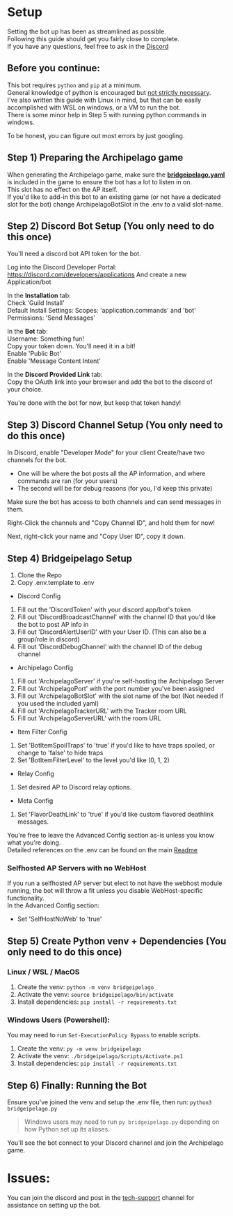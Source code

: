 # Setup
Setting the bot up has been as streamlined as possible.  
Following this guide should get you fairly close to complete.  
If you have any questions, feel free to ask in the [Discord](https://discord.gg/5v9P3qNPXp)

## Before you continue:
This bot requires `python` and `pip` at a minimum.  
General knowledge of python is encouraged but <u>not strictly necessary</u>.  
I've also written this guide with Linux in mind, but that can be easily accomplished with WSL on windows, or a VM to run the bot.  
There is some minor help in Step 5 with running python commands in windows.

To be honest, you can figure out most errors by just googling.


## Step 1) Preparing the Archipelago game
When generating the Archipelago game, make sure the <ins>**bridgeipelago.yaml**</ins> is included in the game to ensure the bot has a lot to listen in on.  
This slot has no effect on the AP itself.  
If you'd like to add-in this bot to an existing game (or not have a dedicated slot for the bot) change ArchipelagoBotSlot in the .env to a valid slot-name.

## Step 2) Discord Bot Setup (You only need to do this once)
You'll need a discord bot API token for the bot.

Log into the Discord Developer Portal: https://discord.com/developers/applications
And create a new Application/bot

In the **Installation** tab:  
Check 'Guild Install'  
Default Install Settings:
Scopes: 'application.commands' and 'bot'  
Permissions: 'Send Messages'

In the **Bot** tab:  
Username: Something fun!  
Copy your token down. You'll need it in a bit!  
Enable 'Public Bot'  
Enable 'Message Content Intent'

In the **Discord Provided Link** tab:  
Copy the OAuth link into your browser and add the bot to the discord of your choice.

You're done with the bot for now, but keep that token handy!

## Step 3) Discord Channel Setup (You only need to do this once)
In Discord, enable "Developer Mode" for your client
Create/have two channels for the bot.  
- One will be where the bot posts all the AP information, and where commands are ran (for your users) 
- The second will be for debug reasons (for you, I'd keep this private)

Make sure the bot has access to both channels and can send messages in them.

Right-Click the channels and "Copy Channel ID", and hold them for now!

Next, right-click your name and "Copy User ID", copy it down.

## Step 4) Bridgeipelago Setup
1. Clone the Repo
1. Copy .env.template to .env
- Discord Config
1. Fill out the 'DiscordToken' with your discord app/bot's token
1. Fill out 'DiscordBroadcastChannel' with the channel ID that you'd like the bot to post AP info in
1. Fill out 'DiscordAlertUserID' with your User ID. (This can also be a group/role in discord)
1. Fill out 'DiscordDebugChannel' with the channel ID of the debug channel
- Archipelago Config
1. Fill out 'ArchipelagoServer' if you're self-hosting the Archipelago Server
1. Fill out 'ArchipelagoPort' with the port number you've been assigned
1. Fill out 'ArchipelagoBotSlot' with the slot name of the bot (Not needed if you used the included yaml)
1. Fill out 'ArchipelagoTrackerURL' with the Tracker room URL
1. Fill out 'ArchipelagoServerURL' with the room URL
- Item Filter Config
1. Set 'BotItemSpoilTraps' to 'true' if you'd like to have traps spoiled, or change to 'false' to hide traps
1. Set 'BotItemFilterLevel' to the level you'd like (0, 1, 2)
- Relay Config
1. Set desired AP to Discord relay options.
- Meta Config
1. Set 'FlavorDeathLink' to 'true' if you'd like custom flavored deathlink messages.

You're free to leave the Advanced Config section as-is unless you know what you're doing.  
Detailed references on the .env can be found on the main [Readme](/README.md)

### Selfhosted AP Servers with no WebHost
If you run a selfhosted AP server but elect to not have the webhost module running, the bot will throw a fit unless you disable WebHost-specific functionality.  
In the Advanced Config section:
- Set 'SelfHostNoWeb' to 'true'

## Step 5) Create Python venv + Dependencies (You only need to do this once)

### Linux / WSL / MacOS

1. Create the venv: `python -m venv bridgeipelago`
1. Activate the venv: `source bridgeipelago/bin/activate`
1. Install dependencies: `pip install -r requirements.txt`

### Windows Users (Powershell):
You may need to run `Set-ExecutionPolicy Bypass` to enable scripts.
1. Create the venv: `py -m venv bridgeipelago`
1. Activate the venv: `./bridgeipelago/Scripts/Activate.ps1`
1. Install dependencies: `pip install -r requirements.txt`

## Step 6) Finally: Running the Bot
Ensure you've joined the venv and setup the .env file, then run: `python3 bridgeipelago.py`  
> Windows users may need to run `py bridgeipelago.py` depending on how Python set up its aliases.

You'll see the bot connect to your Discord channel and join the Archipelago game.

# Issues:
You can join the discord and post in the [tech-support](https://discord.gg/wpdPprvYgX) channel for assistance on setting up the bot.

